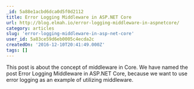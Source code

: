 ```yaml
---
_id: 5a88e1acbd6dca0d5f0d2112
title: Error Logging Middleware in ASP.NET Core
url: http://blog.elmah.io/error-logging-middleware-in-aspnetcore/
category: articles
slug: 'error-logging-middleware-in-asp-net-core'
user_id: 5a83ce59d6eb0005c4ecda2c
createdOn: '2016-12-10T20:41:49.000Z'
tags: []
---
```


This post is about the concept of middleware in Core. We have named the post Error Logging Middleware in ASP.NET Core, because we want to use error logging as an example of utilizing middleware. 
